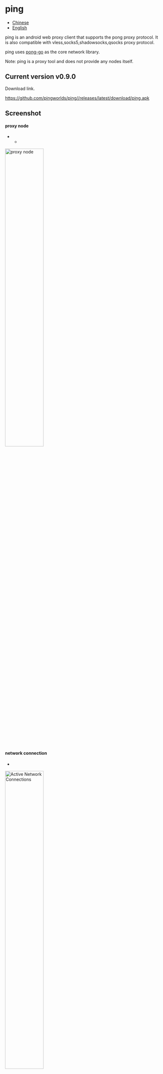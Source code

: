 # ping


- [Chinese](README.md)
- [English](readme_en.md)



ping is an android web proxy client that supports the pong proxy protocol.
It is also compatible with vless,socks5,shadowsocks,qsocks proxy protocol.

ping uses [pong-go](https://github.com/pingworlds/pong) as the core network library.


Note: ping is a proxy tool and does not provide any nodes itself.


## Current version v0.9.0


Download link.


 <https://github.com/pingworlds/ping//releases/latest/download/ping.apk>



## Screenshot


#### proxy node
- - 
 
<img src="./img/points.png" alt="proxy node" width="50%"/>


#### network connection
- 
 

<img src="./img/alive_conn.png" alt="Active Network Connections" width="50%"/>
<img src="./img/close_conn.png" alt="Closed network connections" width="50%"/>
<img src="./img/error_conn.png" alt="Faulty network connections" width="50%"/>
<img src="./img/reject_conn.png" alt="Intercepted network connections" width="50%"/>
 


#### Settings

<img src="./img/settings_1.png" alt="Settings" width="50%"/>
<img src="./img/settings_2.png" alt="Settings" width="50%"/>
<img src="./img/settings_3.png" alt="Settings" width="50%"/
 
## transport protocols

The following transport protocols are supported.

- http2
- h2c
- http3
- ws
- wss
- https
- http
- tcp
- tls


## proxy protocols

pong supports the following proxy protocols.
- pong
  
  Recommended Preferred

- shadowsokcs 

    Only plaintext is supported

- vless

    Plaintext only

- socks5
    
    No authentication support

- qsocks 

A lite version of socks5 without handshake process 


Note: All proxy protocols, only plaintext is supported



## Settings

 
Try to keep the default settings, relatively stable 
 
  
### Suggestions for setting options 
 
- Traffic takeover mode 
  
    Recommended per-app proxy, global mode is still unstable.

- Doh service 

    Be careful to open, doh service is sensitive to network environment

          
- auto-try 
 
    It is recommended to turn on, auto-try means auto-proxy in case of direct connection failure, theoretically it can be used without blacklist. 

-Block mode 

    Recommended to turn on, advertising rarely misses

          
- rule set 
 
    Domain and IP rules are managed by blacklist, whitelist and block list respectively
 
- pass mode 
 
    Blacklist mode is recommended for domain names. ip whitelist mode
